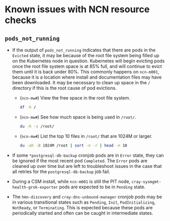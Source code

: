 # Known issues with NCN resource checks

## `pods_not_running`

- If the output of `pods_not_running` indicates that there are pods in the `Evicted` state, it may be because of the root file system
  being filled up on the Kubernetes node in question. Kubernetes will begin evicting pods once the root file system space is at 85%
  full, and will continue to evict them until it is back under 80%. This commonly happens on `ncn-m001`, because it is a location where
  install and documentation files may have been downloaded. It may be necessary to clean up space in the `/` directory if this is the
  root cause of pod evictions.

   - (`ncn-mw#`) View the free space in the root file system.

      ```bash
      df -h /
      ```

   - (`ncn-mw#`) See how much space is being used in `/root/`.

      ```bash
      du -h -s /root/
      ```

   - (`ncn-mw#`) List the top 10 files in `/root/` that are 1024M or larger.

      ```bash
      du -ah -B 1024M /root | sort -n -r | head -n 10
      ```

- If some `*postgresql-db-backup` cronjob pods are in `Error` state, they can be ignored if the most recent pod `Completed`.
  The `Error` pods are cleaned up over time but are left to troubleshoot issues in the case that all retries for the `postgresql-db-backup` job fail.

- During a CSM install, while `ncn-m001` is still the PIT node, `cray-sysmgmt-health-grok-exporter` pods are expected to be in `Pending` state.

- The `hmn-discovery` and `cray-dns-unbound-manager` cronjob pods may be in various transitional states such as `Pending`, `Init`, `PodInitializing`,
  `NotReady`, or `Terminating`. This is expected because these pods are periodically started and often can be caught in intermediate states.
